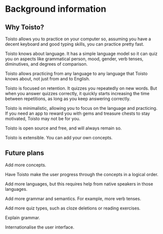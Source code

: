 # Background information

## Why Toisto?

Toisto allows you to practice on your computer so, assuming you have a decent keyboard and good typing skills, you can practice pretty fast.

Toisto knows about language. It has a simple language model so it can quiz you on aspects like grammatical person, mood, gender, verb tenses, diminutives, and degrees of comparison.

Toisto allows practicing from any language to any language that Toisto knows about, not just from and to English.

Toisto is focused on retention. It quizzes you repeatedly on new words. But when you answer quizzes correctly, it quickly starts increasing the time between repetitions, as long as you keep answering correctly.

Toisto is minimalistic, allowing you to focus on the language and practicing. If you need an app to reward you with gems and treasure chests to stay motivated, Toisto may not be for you.

Toisto is open source and free, and will always remain so.

Toisto is extensible. You can add your own concepts.

## Future plans

Add more concepts.

Have Toisto make the user progress through the concepts in a logical order.

Add more languages, but this requires help from native speakers in those languages.

Add more grammar and semantics. For example, more verb tenses.

Add more quiz types, such as cloze deletions or reading exercises.

Explain grammar.

Internationalise the user interface.
